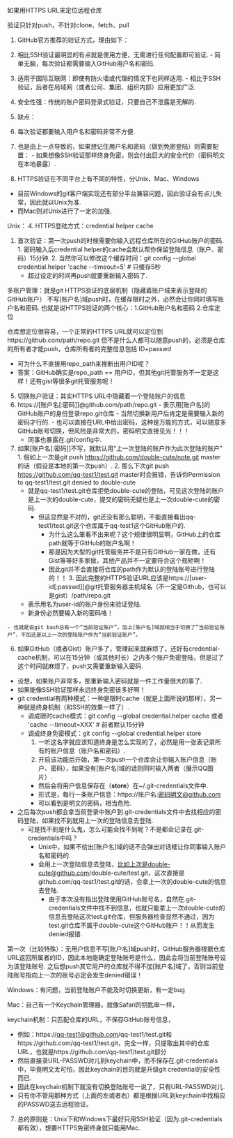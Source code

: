 如果用HTTPS URL来定位远程仓库

验证只针对push，不针对clone、fetch、pull

1. GitHub官方推荐的验证方式，理由如下：
  1. 相比SSH验证最明显的有点就是使用方便，无需进行任何配置即可验证.
    - 简单无脑，每次验证都需要输入GitHub用户名和密码.
  2. 适用于国际互联网：即使有防火墙或代理的情况下也同样适用.
    - 相比于SSH验证，后者在局域网（或者公司、集团、组织内部）应用更加广泛.
  3. 安全性强：传统的账户密码登录式验证，只要自己不泄露是无解的.

2. 缺点：
  1. 每次验证都要输入用户名和密码非常不方便.
  2. 也是由上一点导致的，如果想记住用户名和密码（做到免密登陆）则需要配置：
    - 如果想像SSH验证那样终身免密，则会付出巨大的安全代价（密码明文在本地暴露）.

3. HTTPS验证在不同平台上有不同的特性，分Unix、Mac、Windows
  - 目前Windows的git客户端实现还有部分平台兼容问题，因此验证会有点儿失常，因此就以Unix为准.
  - 而Mac则对Unix进行了一定的加强.


Unix：
4. HTTPS登陆方式：credential helper cache
  1. 首次验证：第一次push的时候需要你输入远程仓库所在的GitHub账户的密码.
    1. 密码输入后credential helper的cache会默认帮你保留登陆信息（账户、密码）15分钟.
    2. 当然你可以修改这个缓存时间：git config --global credential.helper 'cache --timeout=5'   # 只缓存5秒
      - 超过设定的时间再push就要重新输入密码了.

多账户管理：就是git HTTPS验证的底层机制（隐藏着账户域来表示登陆的GitHub账户）
不写[账户名]域push时，在缓存限时之外，必然会让你同时填写账户名和密码.
也就是说HTTPS验证的两个核心：1.GitHub账户名和密码  2.仓库定位

仓库想定位很容易，一个正常的HTTPS URL就可以定位到https://github.com/path/repo.git
但不是什么人都可以随意push的，必须是仓库的所有者才能push，仓库所有者的完整信息包括 ID+passwd
  - 可为什么不直接用repo_path来推断出用户ID呢？
   - 答案：GitHub确实是repo_path == 用户ID，但其他git托管服务不一定是这样！还有gist等很多git托管服务呢！

5. 切换账户验证：其实HTTPS URL中隐藏着一个登陆账户的信息
  1. https://[账户名[:密码]]@github.com/path/repo.git
    - 表示用[账户名]的GitHub账户的身份登录repo.git仓库
    - 当然切换新用户后肯定是需要输入新的密码才行的.
    - 也可以直接在URL中给出密码，这种是万能的方式，可以随意多GitHub账号切换，但风险是非常大的，密码明文直接见光！！！
      - 同事也暴露在.git/config中.
  2. 如果[账户名[:密码]]不写，就默认用“上一次登陆的账户作为此次登陆的账户”
    1. 假如上一次是git push https://github.com/double-cute/note.git master的话（假设是本地的第一次push）.
    2. 那么下次git push https://github.com/qq-test1/test.git master时会报错，告诉你Permission to qq-test1/test.git denied to double-cute
      - 就是qq-test1/test.git仓库拒绝double-cute的登陆，可见这次登陆的账户是上一次的double-cute，提交的密码无疑也是上一次double-cute的密码.
        - 但这显然是不对的，git还没有那么聪明，不能直接看出qq-test1/test.git这个仓库属于qq-test1这个GitHub账户的.
          - 为什么这么笨看不出来呢？这个规律很明显啊，GitHub上的仓库path就等于GitHub的账户名啊！
           - 那是因为大型的git托管服务并不是只有GitHub一家在做，还有Gist等等好多家做，其他产品并不一定要符合这个规矩啊！
           - 因此git并不会直接将仓库的path作为默认的登陆账号进行登陆的！！
    3. 因此完整的HTTPS验证URL应该是https://[user-id[:passwd]]@git托管服务器主机域名（不一定是Github，也可以是gist）/path/repo.git
      - 表示用名为user-id的账户身份来验证登陆.
      - 新身份必然要输入新的密码咯！

    - 也就是说git bash总有一个“当前验证账户”，加上[账户名]域就相当于切换了”当前验证账户”，不加还是以上一次的登陆账户作为“当前验证账户”。


6. 如果GitHub（或者Gist）账户多了，管理起来就麻烦了，还好有credential-cache机制，可以在15分钟（或其他时长）之内多个账户免密登陆，但是过了这个时间就麻烦了，push又需要重新输入密码.
  - 设想，如果账户非常多，那重新输入密码就是一件工作量很大的事了.
  - 如果能像SSH验证那样永远终身免密该多好啊！
  - git credential有两种模式：一种是限时cache（就是上面所说的那样），另一种就是终身机制（和SSH的效果一样了）.
    - 调成限时cache模式：git config --global credential.helper cache   或者  'cache --timeout=XXX'    # 前者默认15分钟
    - 调成终身免密模式：git config --global credential.helper store
      1. 一听这名字就应该知道终身是怎么实现的了，必然是用一张表记录所有的账户信息（账户名和密码）.
      2. 开启该功能后开始，第一次push一个仓库会让你输入账户信息（账户、密码），如果没有[账户名]域的话则同时输入两者（展示QQ图片）.
        - 然后会将用户信息保存在（**store**）在~/.git-credentials文件中.
        - 形式是，每行一条账户信息：https://账户名:密码明文@github.com
        - 可以看到是明文的密码，相当危险.
  - 之后每次push都会拿当前登录中账户到.git-credentials文件中去找相应的密码登陆，如果找不到就用上一次的登陆信息去登陆.
    - 可是找不到是什么鬼，怎么可能会找不到呢？不是都会记录在.git-credentials中吗？
      - Unix中，如果不给出[账户名]域的话不会弹出对话框让你同事输入账户名和密码的.
      - 会用上一次登陆信息去登陆，比如上次是double-cute@github.com/double-cute/test.git，这次直接是github.com/qq-test1/test.git的话，会拿上一次的double-cute的信息去登陆.
        - 由于本次没有指出登陆使用GitHub账号名，自然在.git-credentials文件中找不到信息，也就只能拿上一次double-cute的信息去登陆这次test.git仓库，但服务器检查显然不通过，因为test.git仓库不属于double-cute这个GitHub账户！！从而发生denied报错.


第一次（比较特殊）：无用户信息不写[账户名]域push时，GitHub服务器根据仓库URL返回所属者的ID，因此本地能确定登陆账号是什么，因此会将当前登陆账号设为该登陆账号.
之后想push其它用户的仓库就不得不加[账户名]域了，否则当前登陆账号指向上一次的账号必定会发生denied错误！


Windows：有问题，当前登陆账户不能及时切换更新，有一定bug


Mac：自己有一个Keychain管理器，就像Safari的钥匙串一样，

keychain机制：只匹配仓库的URL，不保存GitHub账号信息，
 - 例如：https://qq-test1@github.com/qq-test1/test.git和https://github.com/qq-test1/test.git，完全一样，只提取出其中的仓库URL，也就是https://github.com/qq-test1/test.git部分
 - 然后直接录URL-PASSWD对儿到keychain中，而不保存在.git-credentials中，毕竟明文太可怕，因此keychain的目的就是升级git credential的安全性而已.
 - 因此在keychain机制下就没有切换登陆账号一说了，只有URL-PASSWD对儿.
 - 只有你不管用那种方式（上面的左或者右）都是根据URL到keychain中找相应的PASSWD送去远程验证。




 7. 总的原则是：Unix下和Windows下最好只用SSH验证（因为.git-credentials都有效），想要HTTPS免密终身就只能用Mac.
